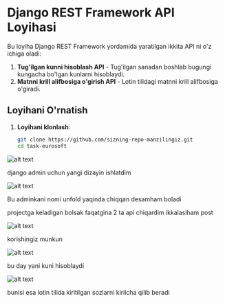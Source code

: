 # Django REST Framework API Loyihasi

Bu loyiha Django REST Framework yordamida yaratilgan ikkita API ni o'z ichiga oladi:
1. **Tug'ilgan kunni hisoblash API** - Tug'ilgan sanadan boshlab bugungi kungacha bo'lgan kunlarni hisoblaydi.
2. **Matnni krill alifbosiga o'girish API** - Lotin tilidagi matnni krill alifbosiga o'giradi.

## Loyihani O'rnatish

1. **Loyihani klonlash**:
   ```bash
   git clone https://github.com/sizning-repo-manzilingiz.git
   cd task-eurosoft

![alt text](image.png)

django admin uchun yangi dizayin ishlatdim

![alt text](image-1.png)


Bu adminkani nomi unfold yaqinda chiqqan desamham boladi


projectga keladigan bolsak faqatgina 2 ta api chiqardim ikkalasiham post

![alt text](image-2.png)

korishingiz munkun

![alt text](image-3.png)

bu day yani kuni hisoblaydi 

![alt text](image-4.png)

bunisi esa lotin tilida kiritilgan sozlarni kirilcha qilib beradi                                                                       